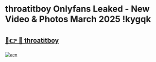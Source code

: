 # throatitboy Onlyfans Leaked - New Video & Photos March 2025 !kygqk

# <h2><a href="https://irlz0w.iuczelnia.edu.pl?title=throatitboy&ref=kygqk">🔗👉 🔴 throatitboy</a></h2>

[![acn](https://github.com/user-attachments/assets/0f9c940e-d8b0-45ae-aac7-cd30a18b3e1c)](https://irlz0w.iuczelnia.edu.pl?title=throatitboy&ref=kygqk)

